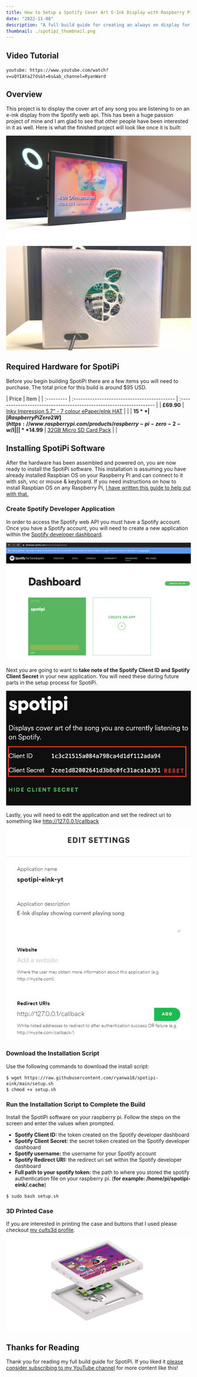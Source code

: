 ```yaml
---
title: How to Setup a Spotify Cover Art E-Ink Display with Raspberry Pi
date: "2022-11-08"
description: "A full build guide for creating an always on display for showing the cover art of any song playing on your Spotify account. This build uses a raspberry pi zero 2w and a 5.7 inch e-ink display from pimoroni."
thumbnail: ./spotipi_thumbnail.png
---
```

## Video Tutorial

`youtube: https://www.youtube.com/watch?v=uQYIAYa27ds&t=6s&ab_channel=RyanWard`

## Overview
This project is to display the cover art of any song you are listening to on an e-ink display from the Spotify web api. This has been a huge passion project of mine and I am glad to see that other people have been interested in it as well. Here is what the finished project will look like once it is built:

![SpotiPi Cover Art Display - Song Playing](./final_product.jpg)

![SpotiPi Cover Art Display - No Song Playing](./final_product_2.jpg)

## Required Hardware for SpotiPi
Before you begin building SpotiPi there are a few items you will need to purchase. The total price for this build is around $95 USD.

| Price      | Item                                         |
| :--------- | :------------------------------------------- | :------------------------------------------------------------------- |
| **£69.90** | [Inky Impression 5.7" - 7 colour ePaper/eInk HAT](https://shop.pimoroni.com/products/inky-impression-5-7?variant=32298701324371)       |                             |
| **$15** | [Raspberry Pi Zero 2 W](https://www.raspberrypi.com/products/raspberry-pi-zero-2-w/)  |                             |
| **$14.99** | [32GB Micro SD Card Pack](https://www.amazon.com/PNY-Elite-microSDHC-Memory-3-Pack/dp/B07YXJM282/ref=sr_1_18?crid=3GICE52988A25&dchild=1&keywords=micro+sd+card&qid=1609606176&s=electronics&sprefix=micro+%2Celectronics%2C201&sr=1-18)                      |                             |

## Installing SpotiPi Software
After the hardware has been assembled and powered on, you are now ready to install the SpotiPi software. This installation is assuming you have already installed Raspbian OS on your Raspberry Pi and can connect to it with ssh, vnc or mouse & keyboard. If you need instructions on how to install Raspbian OS on any Raspberry Pi, [I have written this guide to help out with that.](https://ryanwardtech.com/guides/how-to-install-raspbian-on-sd-card-mac/)

### Create Spotify Developer Application
In order to access the Spotify web API you must have a Spotify account. Once you have a Spotify account, you will need to create a new application within the [Spotify developer dashboard](https://developer.spotify.com/dashboard/applications).

![Spotify Developer Application](./spotipi_developer_create.png)

Next you are going to want to **take note of the Spotify Client ID and Spotify Client Secret** in your new application. You will need these during future parts in the setup process for SpotiPi.

![Spotify Developer Application](./spotipi_developer_secrets.png)

Lastly, you will need to edit the application and set the redirect uri to something like http://127.0.0.1/callback 

![Edit Spotify Developer Application](./spotipi_developer_edit.png)

### Download the Installation Script

Use the following commands to download the install script:

```
$ wget https://raw.githubusercontent.com/ryanwa18/spotipi-eink/main/setup.sh
$ chmod +x setup.sh
```

### Run the Installation Script to Complete the Build

Install the SpotiPi software on your raspberry pi. Follow the steps on the screen and enter the values when prompted.

* **Spotify Client ID:** the token created on the Spotify developer dashboard
* **Spotify Client Secret:** the secret token created on the Spotify developer dashboard
* **Spotify username:** the username for your Spotify account
* **Spotify Redirect URI:** the redirect uri set within the Spotify developer dashboard
* **Full path to your spotify token:** the path to where you stored the spotify authentication file on your raspberry pi. (**for example: /home/pi/spotipi-eink/.cache**)

```
$ sudo bash setup.sh
```

### 3D Printed Case

If you are interested in printing the case and buttons that I used please checkout [my cults3d profile](https://cults3d.com/en/users/rwardtech/creations).

![Spotipi E-Ink 3D Printed Case](./spotipi_eink_3d_printed_case.png)

## Thanks for Reading
Thank you for reading my full build guide for SpotiPi. If you liked it [please consider subscribing to my YouTube channel](https://www.youtube.com/channel/UCv09vbalH7G--ILCkG3l28Q?sub_confirmation=1) for more content like this!
